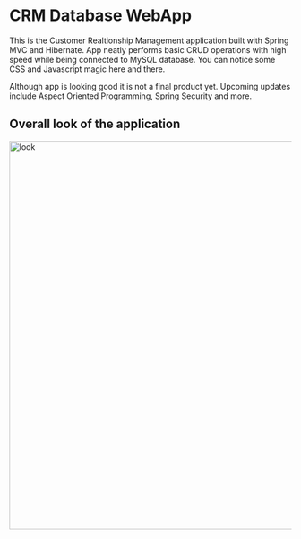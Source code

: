 # CRM Database WebApp
This is the Customer Realtionship Management application built with Spring MVC and Hibernate. App neatly performs basic CRUD operations with high speed while being connected to MySQL database. You can notice some CSS and Javascript magic here and there. 

Although app is looking good it is not a final product yet. Upcoming updates include Aspect Oriented Programming, Spring Security and more. 

## Overall look of the application
<img width="693" alt="look" src="https://user-images.githubusercontent.com/50672367/82659593-3bdaab00-9c29-11ea-928f-59a650f9ec4b.PNG">
